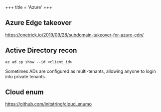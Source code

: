 +++
title = 'Azure'
+++

## Azure Edge takeover
https://onetrick.io/2019/09/28/subdomain-takeover-for-azure-cdn/

## Active Directory recon

```az ad sp show --id <client_id>```

Sometimes ADs are configured as multi-tenants, allowing anyone to login into private tenants.

## Cloud enum

https://github.com/initstring/cloud_enumo

